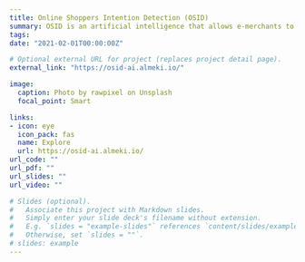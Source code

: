 ```yaml
---
title: Online Shoppers Intention Detection (OSID)
summary: OSID is an artificial intelligence that allows e-merchants to detect if a user browsing their online store is intending to make a purchase.
tags:
date: "2021-02-01T00:00:00Z"

# Optional external URL for project (replaces project detail page).
external_link: "https://osid-ai.almeki.io/"

image:
  caption: Photo by rawpixel on Unsplash
  focal_point: Smart

links:
- icon: eye
  icon_pack: fas
  name: Explore
  url: https://osid-ai.almeki.io/
url_code: ""
url_pdf: ""
url_slides: ""
url_video: ""

# Slides (optional).
#   Associate this project with Markdown slides.
#   Simply enter your slide deck's filename without extension.
#   E.g. `slides = "example-slides"` references `content/slides/example-slides.md`.
#   Otherwise, set `slides = ""`.
# slides: example
---
```

[comment]: <> (Project detail if there is no external detail page)
